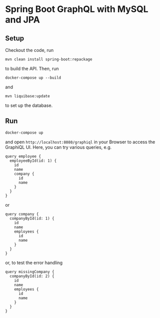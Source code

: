 Spring Boot GraphQL with MySQL and JPA
=

Setup
-

Checkout the code, run

```
mvn clean install spring-boot:repackage
```

to build the API. Then, run

```
docker-compose up --build 
```

and

```
mvn liquibase:update
```

to set up the database.

Run
-

```
docker-compose up 
```

and open `http://localhost:8080/graphiql` in your Browser to access the GraphiQL UI.
Here, you can try various queries, e.g.

```
query employee {
  employeeById(id: 1) {
    id
    name
    company {
      id
      name
    }
  }
}
```

or

```
query company {
  companyById(id: 1) {
    id
    name
    employees {
      id
      name
    }
  }
}
```

or, to test the error handling

```
query missingCompany {
  companyById(id: 2) {
    id
    name
    employees {
      id
      name
    }
  }
}
```